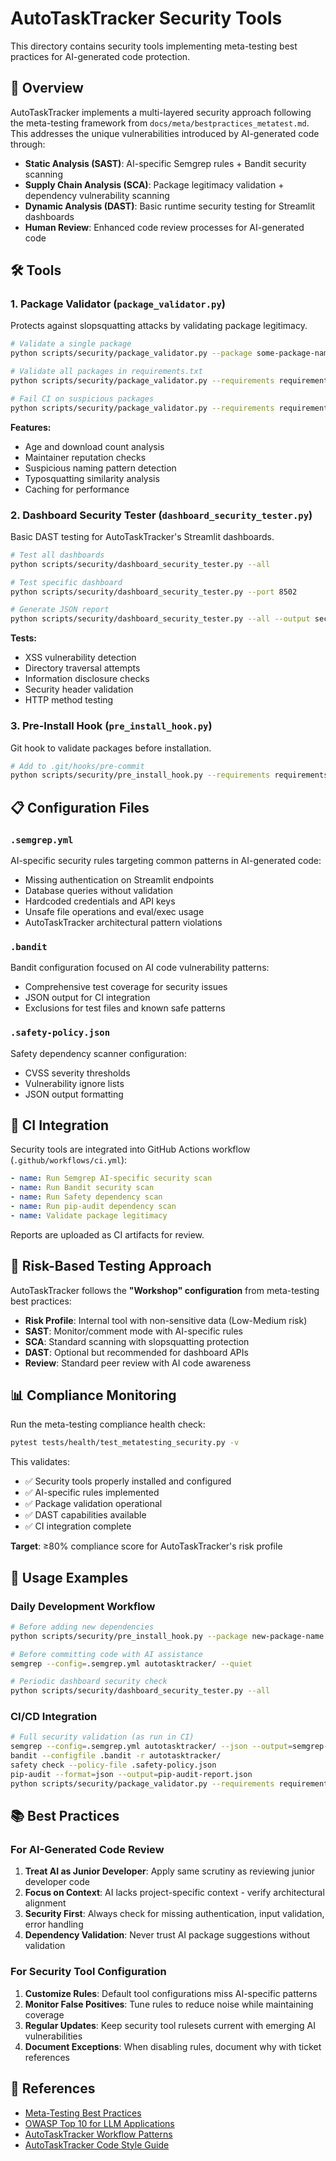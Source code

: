 # AutoTaskTracker Security Tools

This directory contains security tools implementing meta-testing best practices for AI-generated code protection.

## 🎯 Overview

AutoTaskTracker implements a multi-layered security approach following the meta-testing framework from `docs/meta/bestpractices_metatest.md`. This addresses the unique vulnerabilities introduced by AI-generated code through:

- **Static Analysis (SAST)**: AI-specific Semgrep rules + Bandit security scanning
- **Supply Chain Analysis (SCA)**: Package legitimacy validation + dependency vulnerability scanning  
- **Dynamic Analysis (DAST)**: Basic runtime security testing for Streamlit dashboards
- **Human Review**: Enhanced code review processes for AI-generated code

## 🛠️ Tools

### 1. Package Validator (`package_validator.py`)
Protects against slopsquatting attacks by validating package legitimacy.

```bash
# Validate a single package
python scripts/security/package_validator.py --package some-package-name

# Validate all packages in requirements.txt
python scripts/security/package_validator.py --requirements requirements.txt

# Fail CI on suspicious packages
python scripts/security/package_validator.py --requirements requirements.txt --fail-on-suspicious
```

**Features:**
- Age and download count analysis
- Maintainer reputation checks
- Suspicious naming pattern detection
- Typosquatting similarity analysis
- Caching for performance

### 2. Dashboard Security Tester (`dashboard_security_tester.py`)
Basic DAST testing for AutoTaskTracker's Streamlit dashboards.

```bash
# Test all dashboards
python scripts/security/dashboard_security_tester.py --all

# Test specific dashboard
python scripts/security/dashboard_security_tester.py --port 8502

# Generate JSON report
python scripts/security/dashboard_security_tester.py --all --output security-report.json
```

**Tests:**
- XSS vulnerability detection
- Directory traversal attempts
- Information disclosure checks
- Security header validation
- HTTP method testing

### 3. Pre-Install Hook (`pre_install_hook.py`)
Git hook to validate packages before installation.

```bash
# Add to .git/hooks/pre-commit
python scripts/security/pre_install_hook.py --requirements requirements.txt --strict
```

## 📋 Configuration Files

### `.semgrep.yml`
AI-specific security rules targeting common patterns in AI-generated code:

- Missing authentication on Streamlit endpoints
- Database queries without validation
- Hardcoded credentials and API keys
- Unsafe file operations and eval/exec usage
- AutoTaskTracker architectural pattern violations

### `.bandit`
Bandit configuration focused on AI code vulnerability patterns:

- Comprehensive test coverage for security issues
- JSON output for CI integration
- Exclusions for test files and known safe patterns

### `.safety-policy.json`
Safety dependency scanner configuration:

- CVSS severity thresholds
- Vulnerability ignore lists
- JSON output formatting

## 🚀 CI Integration

Security tools are integrated into GitHub Actions workflow (`.github/workflows/ci.yml`):

```yaml
- name: Run Semgrep AI-specific security scan
- name: Run Bandit security scan  
- name: Run Safety dependency scan
- name: Run pip-audit dependency scan
- name: Validate package legitimacy
```

Reports are uploaded as CI artifacts for review.

## 🎯 Risk-Based Testing Approach

AutoTaskTracker follows the **"Workshop" configuration** from meta-testing best practices:

- **Risk Profile**: Internal tool with non-sensitive data (Low-Medium risk)
- **SAST**: Monitor/comment mode with AI-specific rules
- **SCA**: Standard scanning with slopsquatting protection
- **DAST**: Optional but recommended for dashboard APIs
- **Review**: Standard peer review with AI code awareness

## 📊 Compliance Monitoring

Run the meta-testing compliance health check:

```bash
pytest tests/health/test_metatesting_security.py -v
```

This validates:
- ✅ Security tools properly installed and configured
- ✅ AI-specific rules implemented
- ✅ Package validation operational
- ✅ DAST capabilities available
- ✅ CI integration complete

**Target**: ≥80% compliance score for AutoTaskTracker's risk profile

## 🔧 Usage Examples

### Daily Development Workflow

```bash
# Before adding new dependencies
python scripts/security/pre_install_hook.py --package new-package-name

# Before committing code with AI assistance
semgrep --config=.semgrep.yml autotasktracker/ --quiet

# Periodic dashboard security check
python scripts/security/dashboard_security_tester.py --all
```

### CI/CD Integration

```bash
# Full security validation (as run in CI)
semgrep --config=.semgrep.yml autotasktracker/ --json --output=semgrep-report.json
bandit --configfile .bandit -r autotasktracker/
safety check --policy-file .safety-policy.json
pip-audit --format=json --output=pip-audit-report.json
python scripts/security/package_validator.py --requirements requirements.txt --fail-on-suspicious
```

## 📚 Best Practices

### For AI-Generated Code Review

1. **Treat AI as Junior Developer**: Apply same scrutiny as reviewing junior developer code
2. **Focus on Context**: AI lacks project-specific context - verify architectural alignment  
3. **Security First**: Always check for missing authentication, input validation, error handling
4. **Dependency Validation**: Never trust AI package suggestions without validation

### For Security Tool Configuration

1. **Customize Rules**: Default tool configurations miss AI-specific patterns
2. **Monitor False Positives**: Tune rules to reduce noise while maintaining coverage
3. **Regular Updates**: Keep security tool rulesets current with emerging AI vulnerabilities
4. **Document Exceptions**: When disabling rules, document why with ticket references

## 🔗 References

- [Meta-Testing Best Practices](../../docs/meta/bestpractices_metatest.md)
- [OWASP Top 10 for LLM Applications](https://owasp.org/www-project-top-10-for-large-language-model-applications/)
- [AutoTaskTracker Workflow Patterns](../../docs/guides/workflow_patterns.md)
- [AutoTaskTracker Code Style Guide](../../docs/guides/code_style.md)